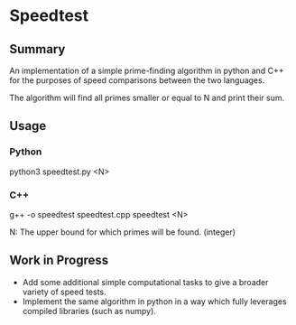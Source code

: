 
# Speedtest

## Summary
An implementation of a simple prime-finding algorithm in python and C++ for the purposes of speed comparisons between the two languages.

The algorithm will find all primes smaller or equal to N and print their sum.

  

## Usage
### Python
python3 speedtest.py \<N>


### C++
g++ -o speedtest speedtest.cpp
speedtest \<N> 

N: The upper bound for which primes will be found. (integer)

## Work in Progress
- Add some additional simple computational tasks to give a broader variety of speed tests.
- Implement the same algorithm in python in a way which fully leverages compiled libraries (such as numpy).
